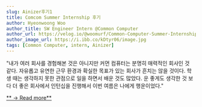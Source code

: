 ```yaml
---
slug: Ainizer후기1
title: Comcom Summer Internship 후기
author: Hyeonwoong Woo
author_title: SW Engineer Intern @Common Computer
author_url: https://velog.io/@woomurf/Common-Computer-Summer-Internship-%ED%9B%84%EA%B8%B0
author_image_url: https://i.ibb.co/kDtyr06/image.jpg
tags: [Common Computer, intern, Ainizer]
---
```


"내가 여러 회사를 경험해본 것은 아니지만 커먼 컴퓨터는 분명히 매력적인 회사인 것 같다. 자유롭고 유연한 근무 환경과 확실한 목표가 있는 회사가 흔치는 않을 것이다. 학생 때는 생각하지 못한 관점으로 일을 하면서 배운 것도 많았다. 운 좋게도 생각한 것 보다 더 좋은 회사에서 인턴십을 진행해서 이번 여름은 나에게 행운이었다."

[** → Read more**](https://velog.io/@woomurf/Common-Computer-Summer-Internship-%ED%9B%84%EA%B8%B0)
